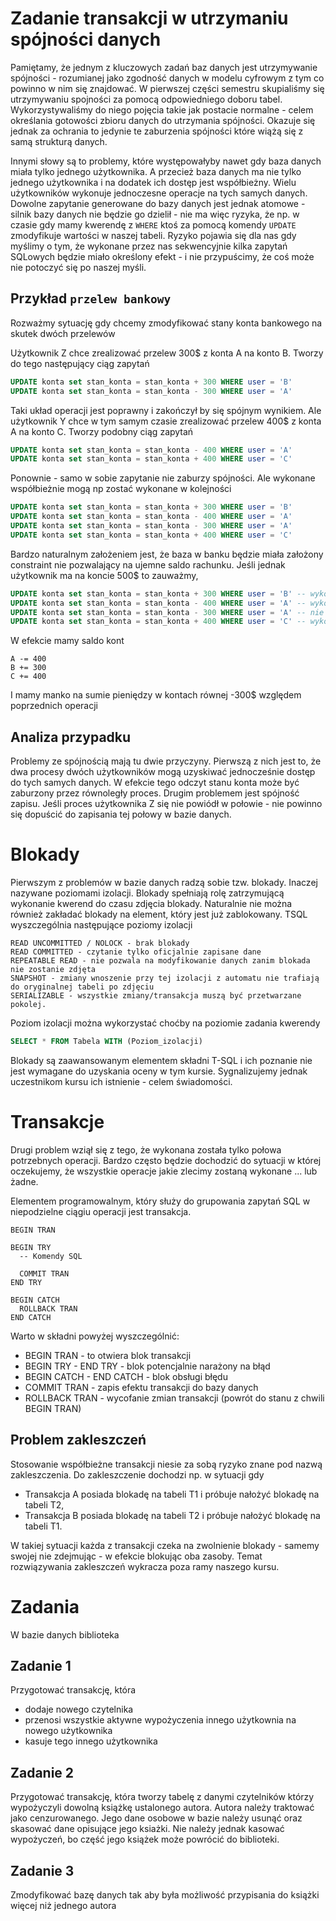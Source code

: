 
# Zadanie transakcji w utrzymaniu spójności danych

Pamiętamy, że jednym z kluczowych zadań baz danych jest utrzymywanie spójności - rozumianej jako zgodność
danych w modelu cyfrowym z tym co powinno w nim się znajdować. W pierwszej części semestru skupialiśmy się 
utrzymywaniu spojności za pomocą odpowiedniego doboru tabel. Wykorzystywaliśmy do niego pojęcia takie jak postacie 
normalne - celem określania gotowości zbioru danych do utrzymania spójności. Okazuje się jednak za ochrania to 
jedynie te zaburzenia spójności które wiążą się z samą strukturą danych. 

Innymi słowy są to problemy, które występowałyby nawet gdy baza danych miała tylko jednego użytkownika. A przecież
baza danych ma nie tylko jednego użytkownika i na dodatek ich dostęp jest współbieżny. Wielu użytkowników wykonuje
jednoczesne operacje na tych samych danych. Dowolne zapytanie generowane do bazy danych jest jednak atomowe -
silnik bazy danych nie będzie go dzielił - nie ma więc ryzyka, że np. w czasie gdy mamy kwerendę z `WHERE` 
ktoś za pomocą komendy `UPDATE` zmodyfikuje wartości w naszej tabeli. Ryzyko pojawia się dla nas gdy myślimy o tym,
że wykonane przez nas sekwencyjnie kilka zapytań SQLowych będzie miało określony efekt - i nie przypuścimy, że
coś może nie potoczyć się po naszej myśli.

## Przykład `przelew bankowy`

Rozważmy sytuację gdy chcemy zmodyfikować stany konta bankowego na skutek dwóch przelewów

Użytkownik Z chce zrealizować przelew 300$ z konta A na konto B. Tworzy do tego następujący ciąg zapytań

```sql
UPDATE konta set stan_konta = stan_konta + 300 WHERE user = 'B'
UPDATE konta set stan_konta = stan_konta - 300 WHERE user = 'A'
```

Taki układ operacji jest poprawny i zakończył by się spójnym wynikiem. Ale użytkownik Y chce w tym samym czasie 
zrealizować przelew 400$ z konta A na konto C. Tworzy podobny ciąg zapytań

```sql
UPDATE konta set stan_konta = stan_konta - 400 WHERE user = 'A'
UPDATE konta set stan_konta = stan_konta + 400 WHERE user = 'C'
```

Ponownie - samo w sobie zapytanie nie zaburzy spójności. Ale wykonane współbieżnie mogą np zostać wykonane w kolejności

```sql
UPDATE konta set stan_konta = stan_konta + 300 WHERE user = 'B'
UPDATE konta set stan_konta = stan_konta - 400 WHERE user = 'A'
UPDATE konta set stan_konta = stan_konta - 300 WHERE user = 'A'
UPDATE konta set stan_konta = stan_konta + 400 WHERE user = 'C'
```

Bardzo naturalnym założeniem jest, że baza w banku będzie miała założony constraint nie pozwalający na ujemne saldo
rachunku. Jeśli jednak użytkownik ma na koncie 500$ to zauważmy, 

```sql
UPDATE konta set stan_konta = stan_konta + 300 WHERE user = 'B' -- wykona się poprawnie
UPDATE konta set stan_konta = stan_konta - 400 WHERE user = 'A' -- wykona sie zostawiajac 100 na saldzie
UPDATE konta set stan_konta = stan_konta - 300 WHERE user = 'A' -- nie wykona sie z uwagi na constraint - skrypt Z rzuci błędem
UPDATE konta set stan_konta = stan_konta + 400 WHERE user = 'C' -- wykona się dopisując 400 do salda C
```

W efekcie mamy saldo kont
``` 
A -= 400
B += 300
C += 400
```

I mamy manko na sumie pieniędzy w kontach równej -300$ względem poprzednich operacji

## Analiza przypadku

Problemy ze spójnością mają tu dwie przyczyny. Pierwszą z nich jest to, że dwa procesy dwóch użytkowników mogą
uzyskiwać jednocześnie dostęp do tych samych danych. W efekcie tego odczyt stanu konta może być zaburzony przez 
równoległy proces. Drugim problemem jest spójność zapisu. Jeśli proces użytkownika Z się nie powiódł 
w połowie - nie powinno się dopuścić do zapisania tej połowy w bazie danych. 

# Blokady

Pierwszym z problemów w bazie danych radzą sobie tzw. blokady. Inaczej nazywane poziomami izolacji.
Blokady spełniają rolę zatrzymującą wykonanie kwerend do czasu zdjęcia blokady. Naturalnie nie można również zakładać
blokady na element, który jest już zablokowany. TSQL wyszczególnia następujące poziomy izolacji
```
READ UNCOMMITTED / NOLOCK - brak blokady
READ COMMITTED - czytanie tylko oficjalnie zapisane dane
REPEATABLE READ - nie pozwala na modyfikowanie danych zanim blokada nie zostanie zdjęta 
SNAPSHOT - zmiany wnoszenie przy tej izolacji z automatu nie trafiają do oryginalnej tabeli po zdjęciu
SERIALIZABLE - wszystkie zmiany/transakcja muszą być przetwarzane pokolej.
```

Poziom izolacji można wykorzystać choćby na poziomie zadania kwerendy

```sql 
SELECT * FROM Tabela WITH (Poziom_izolacji)
```

Blokady są zaawansowanym elementem składni T-SQL i ich poznanie nie jest wymagane do uzyskania oceny w tym kursie.
Sygnalizujemy jednak uczestnikom kursu ich istnienie - celem świadomości.

# Transakcje 

Drugi problem wziął się z tego, że wykonana została tylko połowa potrzebnych operacji. Bardzo często będzie
dochodzić do sytuacji w której oczekujemy, że wszystkie operacje jakie zlecimy zostaną wykonane ... lub żadne.

Elementem programowalnym, który służy do grupowania zapytań SQL w niepodzielne ciągiu operacji jest transakcja.

``` 
BEGIN TRAN

BEGIN TRY
  -- Komendy SQL
  
  COMMIT TRAN
END TRY

BEGIN CATCH
  ROLLBACK TRAN
END CATCH
```

Warto w składni powyżej wyszczególnić:

* BEGIN TRAN - to otwiera blok transakcji
* BEGIN TRY - END TRY - blok potencjalnie narażony na błąd
* BEGIN CATCH - END CATCH - blok obsługi błędu
* COMMIT TRAN - zapis efektu transakcji do bazy danych
* ROLLBACK TRAN - wycofanie zmian transakcji (powrót do stanu z chwili BEGIN TRAN)

## Problem zakleszczeń 

Stosowanie współbieżne transakcji niesie za sobą ryzyko znane pod nazwą zakleszczenia. Do zakleszczenie dochodzi np. 
w sytuacji gdy 

* Transakcja A posiada blokadę na tabeli T1 i próbuje nałożyć blokadę na tabeli T2,
* Transakcja B posiada blokadę na tabeli T2 i próbuje nałożyć blokadę na tabeli T1.

W takiej sytuacji każda z transakcji czeka na zwolnienie blokady - samemy swojej nie zdejmując - w efekcie blokując
oba zasoby. Temat rozwiązywania zakleszczeń wykracza poza ramy naszego kursu.

# Zadania 

W bazie danych biblioteka 

## Zadanie 1

Przygotować transakcję, która 
* dodaje nowego czytelnika
* przenosi wszystkie aktywne wypożyczenia innego użytkownia na nowego użytkownika
* kasuje tego innego użytkownika

## Zadanie 2

Przygotować transakcję, która tworzy tabelę z danymi czytelników którzy wypożyczyli dowolną książkę ustalonego
autora. Autora należy traktować jako cenzurowanego. Jego dane osobowe w bazie należy usunąć oraz skasować dane
opisujące jego ksiażki. Nie należy jednak kasować wypożyczeń, bo część jego książek może powrócić do biblioteki. 

## Zadanie 3

Zmodyfikować bazę danych tak aby była możliwość przypisania do książki więcej niż jednego autora
